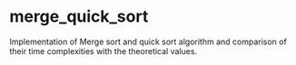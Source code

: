 # merge_quick_sort
Implementation of Merge sort and quick sort algorithm and comparison of their time complexities with the theoretical values.
